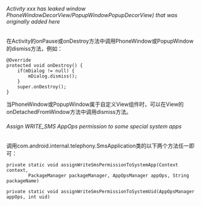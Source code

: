 ###### Activity xxx has leaked window PhoneWindow$DecorView/PopupWindow$PopupDecorView) that was originally added here  
在Activity的onPause或onDestroy方法中调用PhoneWindow或PopupWindow的dismiss方法，例如：  
~~~
@Override
protected void onDestroy() {
    if(mDialog != null) {
        mDialog.dismiss();
    }
    super.onDestroy();
}
~~~
当PhoneWindow或PopupWindow属于自定义View组件时，可以在View的onDetachedFromWindow方法中调用dismiss方法。  

###### Assign WRITE_SMS AppOps permission to some special system apps
调用com.android.internal.telephony.SmsApplication类的以下两个方法任一即可：  
~~~
private static void assignWriteSmsPermissionToSystemApp(Context context,
        PackageManager packageManager, AppOpsManager appOps, String packageName)

private static void assignWriteSmsPermissionToSystemUid(AppOpsManager appOps, int uid)
~~~

